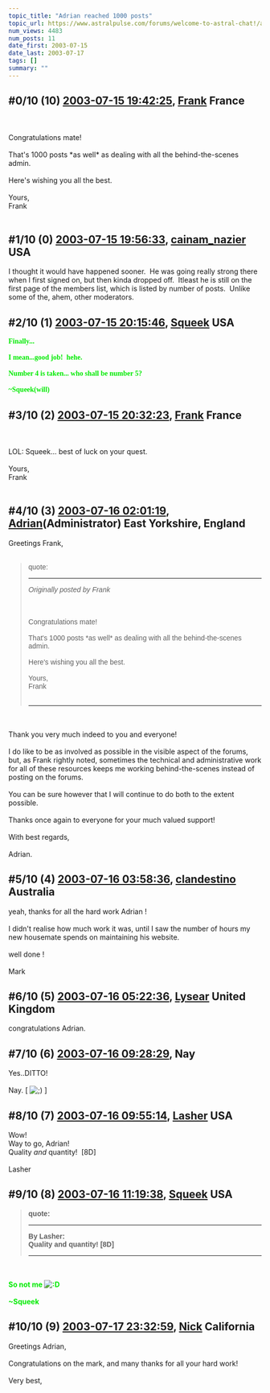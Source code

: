 ```yaml
---
topic_title: "Adrian reached 1000 posts"
topic_url: https://www.astralpulse.com/forums/welcome-to-astral-chat!/adrian-reached-1000-posts
num_views: 4483
num_posts: 11
date_first: 2003-07-15
date_last: 2003-07-17
tags: []
summary: ""
---
```


## \#0/10 (10) [2003-07-15 19:42:25](https://www.astralpulse.com/forums/index.php?msg=121287), [Frank](https://www.astralpulse.com/forums/profile/?u=359) France ##
<section>
<br>
<br>
Congratulations mate!
<br>
<br>
That's 1000 posts *as well* as dealing with all the behind-the-scenes admin.
<br>
<br>
Here's wishing you all the best.
<br>
<br>
Yours,
<br>
Frank
<br>
<br>
</section>

## \#1/10 (0) [2003-07-15 19:56:33](https://www.astralpulse.com/forums/index.php?msg=39684), [cainam_nazier](https://www.astralpulse.com/forums/profile/?u=166) USA ##
<section>
I thought it would have happened sooner.  He was going really strong there when I first signed on, but then kinda dropped off.  Itleast he is still on the first page of the members list, which is listed by number of posts.  Unlike some of the, ahem, other moderators.
<br>
</section>

## \#2/10 (1) [2003-07-15 20:15:46](https://www.astralpulse.com/forums/index.php?msg=39690), [Squeek](https://www.astralpulse.com/forums/profile/?u=1578) USA ##
<section>
<b>
 <font color='"teal"'>
  <font face='"Comic' ms&quot;="" sans="">
   Finally...
   <br>
   <br>
   I mean...good job!  hehe.
   <br>
   <br>
   Number 4 is taken... who shall be number 5?
   <br>
   <br>
   ~Squeek(will)
  </font>
 </font>
</b>
</section>

## \#3/10 (2) [2003-07-15 20:32:23](https://www.astralpulse.com/forums/index.php?msg=39696), [Frank](https://www.astralpulse.com/forums/profile/?u=359) France ##
<section>
<br>
<br>
LOL: Squeek... best of luck on your quest.
<br>
<br>
Yours,
<br>
Frank
<br>
<br>
</section>

## \#4/10 (3) [2003-07-16 02:01:19](https://www.astralpulse.com/forums/index.php?msg=39736), [Adrian](https://www.astralpulse.com/forums/profile/?u=31)(Administrator) East Yorkshire, England ##
<section>
Greetings Frank,
<br>
<br>
<blockquote id='"quote"'>
 <font face='"Arial"' id='"quote"' size='"1"'>
  quote:
  <hr height='"1"' id='"quote"' noshade=""/>
  <i>
   Originally posted by Frank
  </i>
  <br>
  <br>
  <br>
  <br>
  Congratulations mate!
  <br>
  <br>
  That's 1000 posts *as well* as dealing with all the behind-the-scenes admin.
  <br>
  <br>
  Here's wishing you all the best.
  <br>
  <br>
  Yours,
  <br>
  Frank
  <br>
  <br>
  <hr height='"1"' id='"quote"' noshade=""/>
 </font>
</blockquote>
<br>
<br>
Thank you very much indeed to you and everyone!
<br>
<br>
I do like to be as involved as possible in the visible aspect of the forums, but, as Frank rightly noted, sometimes the technical and administrative work for all of these resources keeps me working behind-the-scenes instead of posting on the forums.
<br>
<br>
You can be sure however that I will continue to do both to the extent possible.
<br>
<br>
Thanks once again to everyone for your much valued support!
<br>
<br>
With best regards,
<br>
<br>
Adrian.
</section>

## \#5/10 (4) [2003-07-16 03:58:36](https://www.astralpulse.com/forums/index.php?msg=39750), [clandestino](https://www.astralpulse.com/forums/profile/?u=691) Australia ##
<section>
yeah, thanks for all the hard work Adrian !
<br>
<br>
I didn't realise how much work it was, until I saw the number of hours my new housemate spends on maintaining his website.
<br>
<br>
well done !
<br>
<br>
Mark
</section>

## \#6/10 (5) [2003-07-16 05:22:36](https://www.astralpulse.com/forums/index.php?msg=39754), [Lysear](https://www.astralpulse.com/forums/profile/?u=1214) United Kingdom ##
<section>
congratulations Adrian.
</section>

## \#7/10 (6) [2003-07-16 09:28:29](https://www.astralpulse.com/forums/index.php?msg=39776), Nay  ##
<section>
Yes..DITTO!
<br>
<br>
Nay. [
<img alt=";)" class="smiley" src="https://www.astralpulse.com/forums/Smileys/fugue/wink.png" title="Wink"/>
]
</section>

## \#8/10 (7) [2003-07-16 09:55:14](https://www.astralpulse.com/forums/index.php?msg=39778), [Lasher](https://www.astralpulse.com/forums/profile/?u=2390) USA ##
<section>
Wow!
<br>
Way to go, Adrian!
<br>
Quality
<i>
 and
</i>
quantity!  [8D]
<br>
<br>
Lasher
</section>

## \#9/10 (8) [2003-07-16 11:19:38](https://www.astralpulse.com/forums/index.php?msg=39801), [Squeek](https://www.astralpulse.com/forums/profile/?u=1578) USA ##
<section>
<b>
 <font color='"teal"'>
  <font face='"Comic' ms&quot;="" sans="">
   <blockquote id='"quote"'>
    <font face='"Arial"' id='"quote"' size='"1"'>
     quote:
     <hr height='"1"' id='"quote"' noshade=""/>
     By Lasher:
     <br>
     Quality and quantity! [8D]
     <hr height='"1"' id='"quote"' noshade=""/>
    </font>
   </blockquote>
  </font>
  <br>
  <br>
  So not me
  <img alt=":D" class="smiley" src="https://www.astralpulse.com/forums/Smileys/fugue/cheesy.png" title="Cheesy"/>
  <br>
  <br>
  ~Squeek
 </font>
</b>
</section>

## \#10/10 (9) [2003-07-17 23:32:59](https://www.astralpulse.com/forums/index.php?msg=40090), [Nick](https://www.astralpulse.com/forums/profile/?u=2080) California ##
<section>
Greetings Adrian,
<br>
<br>
Congratulations on the mark, and many thanks for all your hard work!
<br>
<br>
Very best,
</section>
